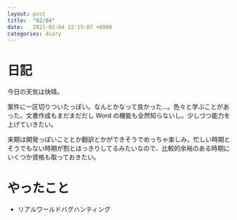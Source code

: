 ```yaml
---
layout: post
title:  "02/04"
date:   2021-02-04 22:15:07 +0900
categories: diary
---
```

# 日記

今日の天気は快晴。

案件に一区切りついたっぽい。なんとかなって良かった...。色々と学ぶことがあった。文書作成もまだまだだし Word の機能も全然知らないし。少しづつ能力を上げていきたい。

来期は開発っぽいこととか翻訳とかができそうでめっちゃ楽しみ。忙しい時期とそうでもない時期が割とはっきりしてるみたいなので、比較的余裕のある時期にいくつか資格も取っておきたい。

# やったこと

- リアルワールドバグハンティング